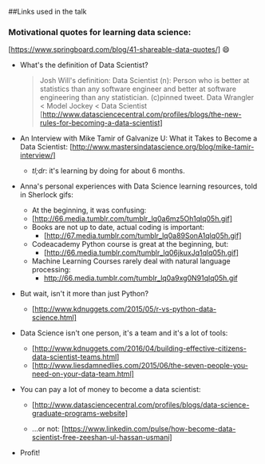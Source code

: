 ##Links used in the talk

### Motivational quotes for learning data science:
  [https://www.springboard.com/blog/41-shareable-data-quotes/]
    :smile:
* What's the definition of Data Scientist?
  >Josh Will's definition:
  >Data Scientist (n): 
  >Person who is better at statistics than any software engineer and better at software engineering than any statistician. 
  >(c)pinned tweet.
  >Data Wrangler < Model Jockey < Data Scientist
    [http://www.datasciencecentral.com/profiles/blogs/the-new-rules-for-becoming-a-data-scientist]
  
* An Interview with Mike Tamir of Galvanize U: What it Takes to Become a Data Scientist:
  [http://www.mastersindatascience.org/blog/mike-tamir-interview/]
    * _tl;dr_: it's learning by doing for about 6 months.

* Anna's personal experiences with Data Science learning resources, told in Sherlock gifs:
    * At the beginning, it was confusing:
     *  [http://66.media.tumblr.com/tumblr_lq0a6mz5Oh1qlq05h.gif]
    * Books are not up to date, actual coding is important:
      * [http://67.media.tumblr.com/tumblr_lq0a89SonA1qlq05h.gif]
    * Codeacademy Python course is great at the beginning, but:
      * [http://66.media.tumblr.com/tumblr_lq06jkuxJq1qlq05h.gif]
    * Machine Learning Courses rarely deal with natural language processing:
      * http://66.media.tumblr.com/tumblr_lq0a9xg0N91qlq05h.gif
* But wait, isn't it more than just Python?
  * [http://www.kdnuggets.com/2015/05/r-vs-python-data-science.html]

* Data Science isn't one person, it's a team and it's a lot of tools:
  * [http://www.kdnuggets.com/2016/04/building-effective-citizens-data-scientist-teams.html]
  * [http://www.liesdamnedlies.com/2015/06/the-seven-people-you-need-on-your-data-team.html]

* You can pay a lot of money to become a data scientist: 
  * [http://www.datasciencecentral.com/profiles/blogs/data-science-graduate-programs-website]

  * ...or not: [https://www.linkedin.com/pulse/how-become-data-scientist-free-zeeshan-ul-hassan-usmani]

* Profit!






